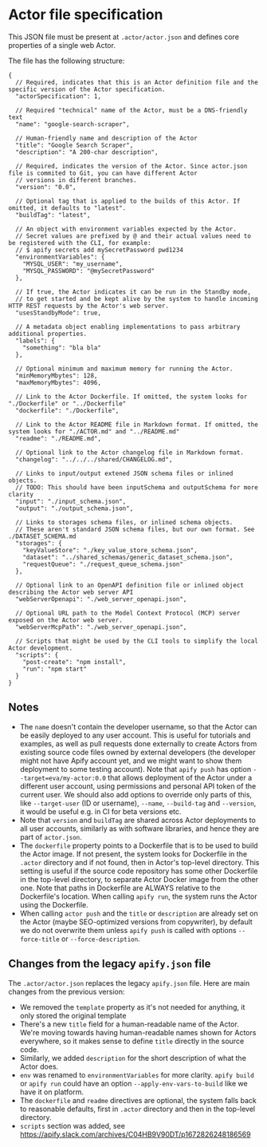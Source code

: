 # Actor file specification

This JSON file must be present at `.actor/actor.json` and defines core properties of a single web Actor.

The file has the following structure:

```jsonc
{
  // Required, indicates that this is an Actor definition file and the specific version of the Actor specification.
  "actorSpecification": 1,
  
  // Required "technical" name of the Actor, must be a DNS-friendly text
  "name": "google-search-scraper",

  // Human-friendly name and description of the Actor
  "title": "Google Search Scraper",
  "description": "A 200-char description",
  
  // Required, indicates the version of the Actor. Since actor.json file is commited to Git, you can have different Actor
  // versions in different branches.
  "version": "0.0",
  
  // Optional tag that is applied to the builds of this Actor. If omitted, it defaults to "latest".
  "buildTag": "latest",
  
  // An object with environment variables expected by the Actor.
  // Secret values are prefixed by @ and their actual values need to be registered with the CLI, for example:
  // $ apify secrets add mySecretPassword pwd1234
  "environmentVariables": {
    "MYSQL_USER": "my_username",
    "MYSQL_PASSWORD": "@mySecretPassword"
  },
  
  // If true, the Actor indicates it can be run in the Standby mode,
  // to get started and be kept alive by the system to handle incoming HTTP REST requests by the Actor's web server.
  "usesStandbyMode": true,
 
  // A metadata object enabling implementations to pass arbitrary additional properties.
  "labels": {
    "something": "bla bla"
  },
  
  // Optional minimum and maximum memory for running the Actor.
  "minMemoryMbytes": 128,
  "maxMemoryMbytes": 4096,
  
  // Link to the Actor Dockerfile. If omitted, the system looks for "./Dockerfile" or "../Dockerfile"
  "dockerfile": "./Dockerfile",
  
  // Link to the Actor README file in Markdown format. If omitted, the system looks for "./ACTOR.md" and "../README.md"
  "readme": "./README.md",
  
  // Optional link to the Actor changelog file in Markdown format.
  "changelog": "../../../shared/CHANGELOG.md",
  
  // Links to input/output extened JSON schema files or inlined objects.
  // TODO: This should have been inputSchema and outputSchema for more clarity
  "input": "./input_schema.json",
  "output": "./output_schema.json",
  
  // Links to storages schema files, or inlined schema objects.
  // These aren't standard JSON schema files, but our own format. See ./DATASET_SCHEMA.md
  "storages": {
    "keyValueStore": "./key_value_store_schema.json",
    "dataset": "../shared_schemas/generic_dataset_schema.json",
    "requestQueue": "./request_queue_schema.json"
  },
   
  // Optional link to an OpenAPI definition file or inlined object describing the Actor web server API
  "webServerOpenapi": "./web_server_openapi.json",
  
  // Optional URL path to the Model Context Protocol (MCP) server exposed on the Actor web server.
  "webServerMcpPath": "./web_server_openapi.json",

  // Scripts that might be used by the CLI tools to simplify the local Actor development.
  "scripts": {
    "post-create": "npm install",
    "run": "npm start"
  }
}
```

## Notes

- The `name` doesn't contain the developer username, so that the Actor can be easily deployed
  to any user account. This is useful for tutorials and examples, as well as
  pull requests done externally to create Actors from existing source code files
  owned by external developers
  (the developer might not have Apify account yet, and we might want to show them deployment
  to some testing account).
  Note that `apify push` has option `--target=eva/my-actor:0.0` that allows
  deployment of the Actor under a different user account, using permissions
  and personal API token of the current user.
  We should also add options to override only parts of this,
  like `--target-user` (ID or username), `--name`, `--build-tag` and `--version`,
  it would be useful e.g. in CI for beta versions etc.
- Note that `version` and `buildTag` are shared across Actor deployments to
  all user accounts, similarly as with software libraries,
  and hence they are part of `actor.json`.
- The `dockerfile` property points to a Dockerfile that is to be used to build the
  Actor image. If not present, the system looks for Dockerfile in the `.actor` directory
  and if not found, then in Actor's top-level
  directory. This setting is useful if the source code repository has some
  other Dockerfile in the top-level directory, to separate Actor Docker image from the
  other one. Note that paths in Dockerfile are ALWAYS relative to the Dockerfile's location.
  When calling `apify run`, the system runs the Actor using the Dockerfile.
- When calling `actor push` and the `title` or `description` are already set
  on the Actor (maybe SEO-optimized versions from copywriter),
  by default we do not overwrite them
  unless `apify push` is called with options `--force-title` or `--force-description`.


## Changes from the legacy `apify.json` file

The `.actor/actor.json` replaces the legacy `apify.json` file. Here are main changes from the previous version:

- We removed the `template` property as it's not needed for anything, it only stored the original template
- There's a new `title` field for a human-readable name of the Actor.
  We're moving towards having human-readable names shown for Actors everywhere,
  so it makes sense to define `title` directly in the source code.
- Similarly, we added `description` for the short description of what the Actor does.
- `env` was renamed to `environmentVariables` for more clarity. `apify build` or `apify run`
  could have an option `--apply-env-vars-to-build` like we have it on platform.
- The `dockerfile` and `readme` directives are optional, the system falls back to reasonable
  defaults, first in `.actor` directory and then in the top-level directory.
- `scripts` section was added, see https://apify.slack.com/archives/C04HB9V90DT/p1672826248186569
